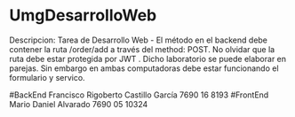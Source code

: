 # UmgDesarrolloWeb
Descripcion:
Tarea de Desarrollo Web - El método  en el backend debe contener la ruta /order/add a través del method: POST. 
No olvidar que la ruta debe estar protegida por JWT .
Dicho laboratorio se puede elaborar en parejas. 
Sin embargo en ambas computadoras debe estar funcionando el formulario y servico.

#BackEnd
Francisco Rigoberto Castillo García
7690 16 8193
#FrontEnd
Mario Daniel Alvarado
7690 05 10324
